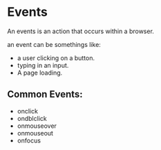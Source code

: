 <!-- # Events
## Events
### Events
#### Events 
##### Events




- First 
- Second
- Third 

1. Number one
2. Number two
3. Number three
4. Number four

`This is a code block` -->

<!-- ```javascript
console.log(2*5 )
const greatings = (name) => {
    console.log(`Hello ${name}`)
}
greatings('Mona') // Hello Mona - this is the output
``` -->

# Events 
An events is an action that occurs within a browser.

an event can be somethings like:
- a user clicking on a button. 
- typing in an input.
- A page loading.

## Common Events:
- onclick
- ondblclick
- onmouseover
- onmouseout
- onfocus     